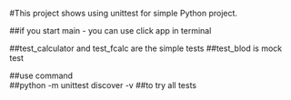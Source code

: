 #This project shows using unittest for simple Python project.

##if you start main - you can use click app in terminal

##test_calculator and test_fcalc are the simple tests
##test_blod is mock test

##use command  
##python -m unittest discover -v
##to try all tests
